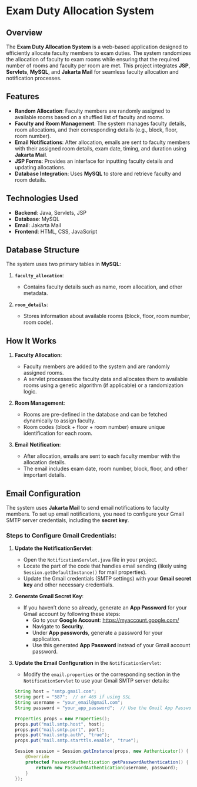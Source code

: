 # Exam Duty Allocation System

## Overview

The **Exam Duty Allocation System** is a web-based application designed to efficiently allocate faculty members to exam duties. The system randomizes the allocation of faculty to exam rooms while ensuring that the required number of rooms and faculty per room are met. This project integrates **JSP**, **Servlets**, **MySQL**, and **Jakarta Mail** for seamless faculty allocation and notification processes.

## Features

- **Random Allocation**: Faculty members are randomly assigned to available rooms based on a shuffled list of faculty and rooms.
- **Faculty and Room Management**: The system manages faculty details, room allocations, and their corresponding details (e.g., block, floor, room number).
- **Email Notifications**: After allocation, emails are sent to faculty members with their assigned room details, exam date, timing, and duration using **Jakarta Mail**.
- **JSP Forms**: Provides an interface for inputting faculty details and updating allocations.
- **Database Integration**: Uses **MySQL** to store and retrieve faculty and room details.

## Technologies Used

- **Backend**: Java, Servlets, JSP
- **Database**: MySQL
- **Email**: Jakarta Mail
- **Frontend**: HTML, CSS, JavaScript

## Database Structure

The system uses two primary tables in **MySQL**:

1. **`faculty_allocation`**:
   - Contains faculty details such as name, room allocation, and other metadata.

2. **`room_details`**:
   - Stores information about available rooms (block, floor, room number, room code).

## How It Works

1. **Faculty Allocation**:
   - Faculty members are added to the system and are randomly assigned rooms.
   - A servlet processes the faculty data and allocates them to available rooms using a genetic algorithm (if applicable) or a randomization logic.

2. **Room Management**:
   - Rooms are pre-defined in the database and can be fetched dynamically to assign faculty.
   - Room codes (block + floor + room number) ensure unique identification for each room.

3. **Email Notification**:
   - After allocation, emails are sent to each faculty member with the allocation details.
   - The email includes exam date, room number, block, floor, and other important details.

## Email Configuration

The system uses **Jakarta Mail** to send email notifications to faculty members. To set up email notifications, you need to configure your Gmail SMTP server credentials, including the **secret key**.

### Steps to Configure Gmail Credentials:

1. **Update the NotificationServlet**:
   - Open the `NotificationServlet.java` file in your project.
   - Locate the part of the code that handles email sending (likely using `Session.getDefaultInstance()` for mail properties).
   - Update the Gmail credentials (SMTP settings) with your **Gmail secret key** and other necessary credentials.

2. **Generate Gmail Secret Key**:
   - If you haven’t done so already, generate an **App Password** for your Gmail account by following these steps:
     - Go to your **Google Account**: https://myaccount.google.com/
     - Navigate to **Security**.
     - Under **App passwords**, generate a password for your application.
     - Use this generated **App Password** instead of your Gmail account password.

3. **Update the Email Configuration** in the `NotificationServlet`:
   - Modify the `email.properties` or the corresponding section in the `NotificationServlet` to use your Gmail SMTP server details:
   
   ```java
   String host = "smtp.gmail.com";
   String port = "587";  // or 465 if using SSL
   String username = "your_email@gmail.com";
   String password = "your_app_password";  // Use the Gmail App Password here

   Properties props = new Properties();
   props.put("mail.smtp.host", host);
   props.put("mail.smtp.port", port);
   props.put("mail.smtp.auth", "true");
   props.put("mail.smtp.starttls.enable", "true");

   Session session = Session.getInstance(props, new Authenticator() {
       @Override
       protected PasswordAuthentication getPasswordAuthentication() {
           return new PasswordAuthentication(username, password);
       }
   });
